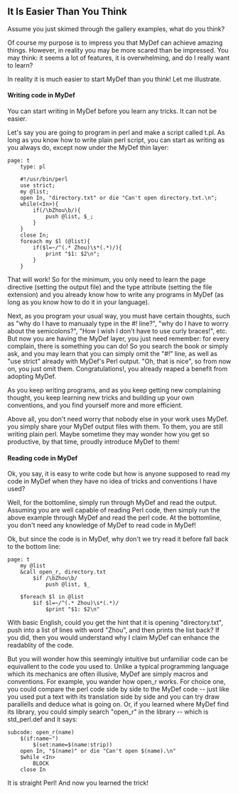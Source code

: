 ## It Is Easier Than You Think

Assume you just skimed through the gallery examples, what do you think?

Of course my purpose is to impress you that MyDef can achieve amazing things. However, in reality you may be more scared than be impressed. You may think: it seems a lot of features, it is overwhelming, and do I really want to learn?

In reality it is much easier to start MyDef than you think! Let me illustrate.

#### Writing code in MyDef

You can start writing in MyDef before you learn any tricks. It can not be easier.

Let's say you are going to program in perl and make a script called t.pl. As long as you know how to write plain perl script, you can start as writing as you always do, except now under the MyDef thin layer:

```
page: t
    type: pl

    #!/usr/bin/perl
    use strict;
    my @list;
    open In, "directory.txt" or die "Can't open directory.txt.\n";
    while(<In>){
        if(/\bZhou\b/){
            push @list, $_;
        }
    }
    close In;
    foreach my $l (@list){
        if($l=~/^(.* Zhou)\s*(.*)/){
            print "$1: $2\n";
        }
    }
```

That will work! So for the minimum, you only need to learn the page directive (setting the output file) and the type attribute (setting the file extension) and you already know how to write any programs in MyDef (as long as you know how to do it in your language).

Next, as you program your usual way, you must have certain thoughts, such as "why do I have to manuaaly type in the #! line?", "why do I have to worry about the semicolons?", "How I wish I don't have to use curly braces!", etc. But now you are having the MyDef layer, you just need remember: for every complain, there is something you can do! So you search the book or simply ask, and you may learn that you can simply omit the "#!" line, as well as "use strict" already with MyDef's Perl output. "Oh, that is nice", so from now on, you just omit them. Congratulations!, you already reaped a benefit from adopting MyDef.

As you keep writing programs, and as you keep getting new complaining thought, you keep learning new tricks and building up your own conventions, and you find yourself more and more efficient. 

Above all, you don't need worry that nobody else in your work uses MyDef. you simply share your MyDef output files with them. To them, you are still writing plain perl. Maybe sometime they may wonder how you get so productive, by that time, proudly introduce MyDef to them!

#### Reading code in MyDef

Ok, you say, it is easy to write code but how is anyone supposed to read my code in MyDef when they have no idea of tricks and conventions I have used?

Well, for the bottomline, simply run through MyDef and read the output. Assuming you are well capable of reading Perl code, then simply run the above example through MyDef and read the perl code. At the bottomline, you don't need any knowledge of MyDef to read code in MyDef! 

Ok, but since the code is in MyDef, why don't we try read it before fall back to the bottom line:

```
page: t
    my @list
    &call open_r, directory.txt
        $if /\bZhou\b/
            push @list, $_

    $foreach $l in @list
        $if $l=~/^(.* Zhou)\s*(.*)/
            $print "$1: $2\n"
```

With basic English, could you get the hint that it is opening "directory.txt", push into a list of lines with word "Zhou", and then prints the list back? If you did, then you would understand why I claim MyDef can enhance the readablity of the code.

But you will wonder how this seemingly intuitive but unfamiliar code can be equivallent to the code you used to. Unlike a typical programming language which its mechanics are often illusive, MyDef are simply macros and conventions. For example, you wander how open_r works. For choice one, you could compare the perl code side by side to the MyDef code -- just like you used put a text with its translation side by side and you can try draw parallells and deduce what is going on. Or, if you learned where MyDef find its library, you could simply search "open_r" in the library -- which is std_perl.def and it says:

```
subcode: open_r(name)
    $(if:name~")
        $(set:name=$(name:strip))
    open In, "$(name)" or die "Can't open $(name).\n"
    $while <In>
        BLOCK
    close In
```

It is straight Perl! And now you learned the trick!




